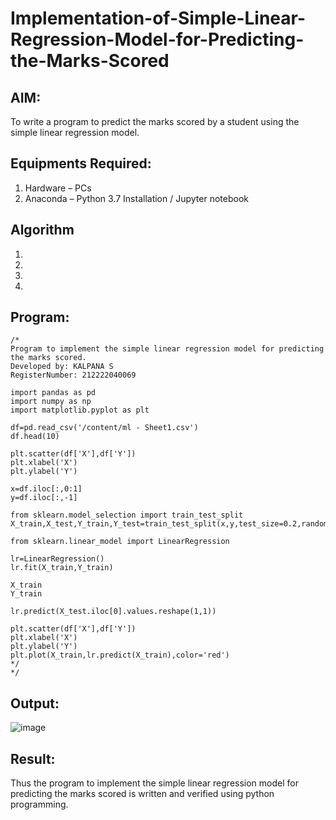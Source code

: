 # Implementation-of-Simple-Linear-Regression-Model-for-Predicting-the-Marks-Scored

## AIM:
To write a program to predict the marks scored by a student using the simple linear regression model.

## Equipments Required:
1. Hardware – PCs
2. Anaconda – Python 3.7 Installation / Jupyter notebook

## Algorithm
1. 
2. 
3. 
4. 

## Program:
```
/*
Program to implement the simple linear regression model for predicting the marks scored.
Developed by: KALPANA S
RegisterNumber: 212222040069

import pandas as pd
import numpy as np
import matplotlib.pyplot as plt

df=pd.read_csv('/content/ml - Sheet1.csv')
df.head(10)

plt.scatter(df['X'],df['Y'])
plt.xlabel('X')
plt.ylabel('Y')

x=df.iloc[:,0:1]
y=df.iloc[:,-1]

from sklearn.model_selection import train_test_split
X_train,X_test,Y_train,Y_test=train_test_split(x,y,test_size=0.2,random_state=0)

from sklearn.linear_model import LinearRegression

lr=LinearRegression()
lr.fit(X_train,Y_train)

X_train
Y_train

lr.predict(X_test.iloc[0].values.reshape(1,1))

plt.scatter(df['X'],df['Y'])
plt.xlabel('X')
plt.ylabel('Y')
plt.plot(X_train,lr.predict(X_train),color='red')
*/  
*/
```

## Output:
![image](https://github.com/shanmugapriyatharani/Implementation-of-Simple-Linear-Regression-Model-for-Predicting-the-Marks-Scored/assets/119393427/d3773a6f-88d2-4cb2-b3f5-9a1106a3eae8)



## Result:
Thus the program to implement the simple linear regression model for predicting the marks scored is written and verified using python programming.

